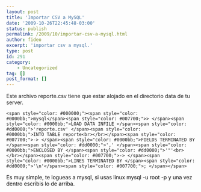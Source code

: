 ```yaml
---
layout: post
title: 'Importar CSV a MySQL'
date: '2009-10-26T22:45:48-03:00'
status: publish
permalink: /2009/10/importar-csv-a-mysql.html
author: fideo
excerpt: 'importar csv a mysql.'
type: post
id: 291
category:
    - Uncategorized
tag: []
post_format: []
---
```

Este archivo reporte.csv tiene que estar alojado en el directorio data de tu server.

`<span style="color: #000000;"><span style="color: #0000bb;">mysql</span><span style="color: #007700;">> </span><span style="color: #0000bb;">LOAD DATA INFILE </span><span style="color: #dd0000;">'reporte.csv' </span><span style="color: #0000bb;">INTO TABLE reporte<br></br></span><span style="color: #007700;">-> </span><span style="color: #0000bb;">FIELDS TERMINATED BY </span><span style="color: #dd0000;">',' </span><span style="color: #0000bb;">ENCLOSED BY </span><span style="color: #dd0000;">'"'<br></br></span><span style="color: #007700;">-> </span><span style="color: #0000bb;">LINES TERMINATED BY </span><span style="color: #dd0000;">'\n'</span><span style="color: #007700;">; </span></span>`

<span style="color: #000000;"><span style="color: #007700;"><span style="color: #000000;">Es muy simple, te logueas a mysql, si usas linux mysql -u root -p y una vez dentro escribis lo de arriba.</span>  
</span></span>

<span style="color: #000000;"><span style="color: #007700;">  
</span></span>
